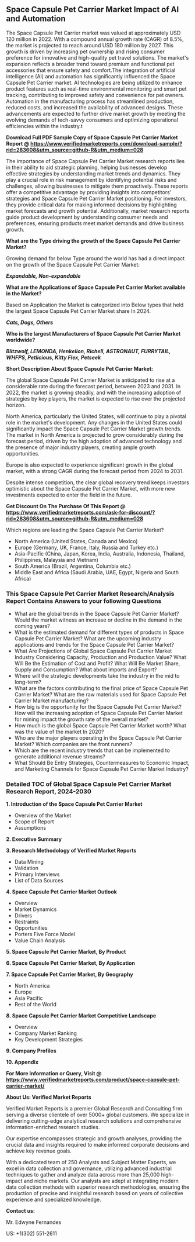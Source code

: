 <h2>Space Capsule Pet Carrier Market Impact of AI and Automation</h2>The Space Capsule Pet Carrier market was valued at approximately USD 120 million in 2022. With a compound annual growth rate (CAGR) of 8.5%, the market is projected to reach around USD 180 million by 2027. This growth is driven by increasing pet ownership and rising consumer preference for innovative and high-quality pet travel solutions. The market's expansion reflects a broader trend toward premium and functional pet accessories that ensure safety and comfort.The integration of artificial intelligence (AI) and automation has significantly influenced the Space Capsule Pet Carrier market. AI technologies are being utilized to enhance product features such as real-time environmental monitoring and smart pet tracking, contributing to improved safety and convenience for pet owners. Automation in the manufacturing process has streamlined production, reduced costs, and increased the availability of advanced designs. These advancements are expected to further drive market growth by meeting the evolving demands of tech-savvy consumers and optimizing operational efficiencies within the industry.t</p><p id="" class=""><strong>Download Full PDF Sample Copy of Space Capsule Pet Carrier Market Report @ <a href="https://www.verifiedmarketreports.com/download-sample/?rid=283608&utm_source=github-R&utm_medium=028" target="_blank">https://www.verifiedmarketreports.com/download-sample/?rid=283608&utm_source=github-R&utm_medium=028</a></strong></p><p>The importance of&nbsp;Space Capsule Pet Carrier Market research reports lies in their ability to aid strategic planning, helping businesses develop effective strategies by understanding market trends and dynamics. They play a crucial role in risk management by identifying potential risks and challenges, allowing businesses to mitigate them proactively. These reports offer a competitive advantage by providing insights into competitors' strategies and Space Capsule Pet Carrier Market positioning. For investors, they provide critical data for making informed decisions by highlighting market forecasts and growth potential. Additionally, market research reports guide product development by understanding consumer needs and preferences, ensuring products meet market demands and drive business growth.</p><p><strong>What are the&nbsp;Type driving the growth of the Space Capsule Pet Carrier Market?</strong></p><p id="" class="">Growing demand for below Type around the world has had a direct impact on the growth of the Space Capsule Pet Carrier Market:</p><em><strong>Expandable, Non-expandable</strong></em></p><strong>What are the&nbsp;Applications&nbsp;of Space Capsule Pet Carrier Market available in the Market?</strong></p><p id="" class="">Based on Application the Market is categorized into Below types that held the largest Space Capsule Pet Carrier Market share In 2024.</p><em><strong>Cats, Dogs, Others</strong></em></p><strong>Who is the largest Manufacturers of Space Capsule Pet Carrier Market worldwide?</strong></p><p><em><strong>Blitzwolf, LEMONDA, Henkelion, Richell, ASTRONAUT, FURRYTAIL, WHFPS, Petlicious, Kitty Flex, Petseek</strong></em></p><p id="" class=""><strong>Short Description About Space Capsule Pet Carrier Market:</strong></p><p>The global Space Capsule Pet Carrier Market is anticipated to rise at a considerable rate during the forecast period, between 2023 and 2031. In 2022, the market is growing steadily, and with the increasing adoption of strategies by key players, the market is expected to rise over the projected horizon.</p><p>North America, particularly the United States, will continue to play a pivotal role in the market's development. Any changes in the United States could significantly impact the Space Capsule Pet Carrier Market growth trends. The market in North America is projected to grow considerably during the forecast period, driven by the high adoption of advanced technology and the presence of major industry players, creating ample growth opportunities.</p><p>Europe is also expected to experience significant growth in the global market, with a strong CAGR during the forecast period from 2024 to 2031.</p><p>Despite intense competition, the clear global recovery trend keeps investors optimistic about the Space Capsule Pet Carrier Market, with more new investments expected to enter the field in the future.</p><p id="" class=""><strong>Get Discount On The Purchase Of This Report @ <a href="https://www.verifiedmarketreports.com/ask-for-discount/?rid=283608&utm_source=github-R&utm_medium=028" target="_blank">https://www.verifiedmarketreports.com/ask-for-discount/?rid=283608&utm_source=github-R&utm_medium=028</a></strong></p>Which regions are leading the Space Capsule Pet Carrier Market?</p><ul><li>North America (United States, Canada and Mexico)</li><li>Europe (Germany, UK, France, Italy, Russia and Turkey etc.)</li><li>Asia-Pacific (China, Japan, Korea, India, Australia, Indonesia, Thailand, Philippines, Malaysia and Vietnam)</li><li>South America (Brazil, Argentina, Columbia etc.)</li><li>Middle East and Africa (Saudi Arabia, UAE, Egypt, Nigeria and South Africa)</li></ul><h3 id="" class="">This Space Capsule Pet Carrier Market Research/Analysis Report Contains Answers to your following Questions</h3><ul><li>What are the global trends in the Space Capsule Pet Carrier Market? Would the market witness an increase or decline in the demand in the coming years?</li><li>What is the estimated demand for different types of products in Space Capsule Pet Carrier Market? What are the upcoming industry applications and trends for the Space Capsule Pet Carrier Market?</li><li>What Are Projections of Global Space Capsule Pet Carrier Market Industry Considering Capacity, Production and Production Value? What Will Be the Estimation of Cost and Profit? What Will Be Market Share, Supply and Consumption? What about imports and Export?</li><li>Where will the strategic developments take the industry in the mid to long-term?</li><li>What are the factors contributing to the final price of Space Capsule Pet Carrier Market? What are the raw materials used for Space Capsule Pet Carrier Market manufacturing?</li><li>How big is the opportunity for the Space Capsule Pet Carrier Market? How will the increasing adoption of Space Capsule Pet Carrier Market for mining impact the growth rate of the overall market?</li><li>How much is the global Space Capsule Pet Carrier Market worth? What was the value of the market In 2020?</li><li>Who are the major players operating in the Space Capsule Pet Carrier Market? Which companies are the front runners?</li><li>Which are the recent industry trends that can be implemented to generate additional revenue streams?</li><li>What Should Be Entry Strategies, Countermeasures to Economic Impact, and Marketing Channels for Space Capsule Pet Carrier Market Industry?</li></ul><h3 id="" class="">Detailed TOC of Global Space Capsule Pet Carrier Market Research Report, 2024-2030</h3><p id="" class=""><strong>1. Introduction of the Space Capsule Pet Carrier Market</strong></p><ul><li>Overview of the Market</li><li>Scope of Report</li><li>Assumptions</li></ul><p id="" class=""><strong>2. Executive Summary</strong></p><p id="" class=""><strong>3. Research Methodology of Verified Market Reports</strong></p><ul><li>Data Mining</li><li>Validation</li><li>Primary Interviews</li><li>List of Data Sources</li></ul><p id="" class=""><strong>4. Space Capsule Pet Carrier Market Outlook</strong></p><ul><li>Overview</li><li>Market Dynamics</li><li>Drivers</li><li>Restraints</li><li>Opportunities</li><li>Porters Five Force Model</li><li>Value Chain Analysis</li></ul><p id="" class=""><strong>5. Space Capsule Pet Carrier Market, By Product</strong></p><p id="" class=""><strong>6. Space Capsule Pet Carrier Market, By Application</strong></p><p id="" class=""><strong>7. Space Capsule Pet Carrier Market, By Geography</strong></p><ul><li>North America</li><li>Europe</li><li>Asia Pacific</li><li>Rest of the World</li></ul><p id="" class=""><strong>8. Space Capsule Pet Carrier Market Competitive Landscape</strong></p><ul><li>Overview</li><li>Company Market Ranking</li><li>Key Development Strategies</li></ul><p id="" class=""><strong>9. Company Profiles</strong></p><p id="" class=""><strong>10. Appendix</strong></p><p id="" class=""><strong>For More Information or Query, Visit @ <a href="https://www.verifiedmarketreports.com/product/space-capsule-pet-carrier-market/" target="_blank">https://www.verifiedmarketreports.com/product/space-capsule-pet-carrier-market/</a></strong></p><p id="" class=""><strong>About Us: Verified Market Reports</strong></p><p id="" class="">Verified Market Reports is a premier Global Research and Consulting firm serving a diverse clientele of over 5000+ global customers. We specialize in delivering cutting-edge analytical research solutions and comprehensive information-enriched research studies.</p><p id="" class="">Our expertise encompasses strategic and growth analyses, providing the crucial data and insights required to make informed corporate decisions and achieve key revenue goals.</p><p id="" class="">With a dedicated team of 250 Analysts and Subject Matter Experts, we excel in data collection and governance, utilizing advanced industrial techniques to gather and analyze data across more than 25,000 high-impact and niche markets. Our analysts are adept at integrating modern data collection methods with superior research methodologies, ensuring the production of precise and insightful research based on years of collective experience and specialized knowledge.</p><p id="" class=""><strong>Contact us:</strong></p><p id="" class="">Mr. Edwyne Fernandes</p><p id="" class="">US: +1(302) 551-2611</p>